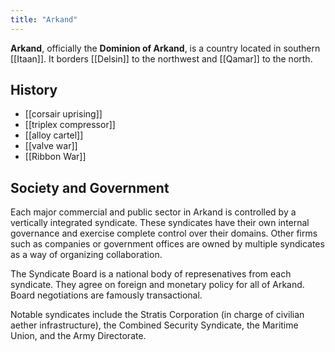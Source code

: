 ```yaml
---
title: "Arkand"
---
```


**Arkand**, officially the **Dominion of Arkand**, is a country located in southern [[Itaan]]. It borders [[Delsin]] to the northwest and [[Qamar]] to the north. 

## History

- [[corsair uprising]]
- [[triplex compressor]]
- [[alloy cartel]]
- [[valve war]]
- [[Ribbon War]]

## Society and Government

Each major commercial and public sector in Arkand is controlled by a vertically integrated syndicate. These syndicates have their own internal governance and exercise complete control over their domains. Other firms such as companies or government offices are owned by multiple syndicates as a way of organizing collaboration.

The Syndicate Board is a national body of represenatives from each syndicate. They agree on foreign and monetary policy for all of Arkand. Board negotiations are famously transactional.

Notable syndicates include the Stratis Corporation (in charge of civilian aether infrastructure), the Combined Security Syndicate, the Maritime Union, and the Army Directorate.

